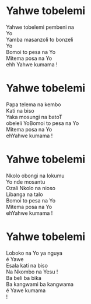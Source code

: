 # Yahwe tobelemi  

Yahwe tobelemi pembeni na  
Yo  
Yamba masanzoli to bonzeli  
Yo  
Bomoi to pesa na Yo  
Mitema posa na Yo  
ehh Yahwe kumama !  

# Yahwe tobelemi  

Papa telema na kembo  
Kati na biso  
Yaka mosungi na batoT  
obeleli YoBomoi to pesa na Yo  
Mitema posa na Yo  
ehYahwe kumama !  

# Yahwe tobelemi  

Nkolo obongi na lokumu  
Yo nde mosantu  
Ozali Nkolo na nioso  
Libanga na talo  
Bomoi to pesa na Yo  
Mitema posa na Yo  
ehYahwe kumama !  

# Yahwe tobelemi  

Loboko na Yo ya nguya  
é Yawe  
Esala kati na biso  
Na Nkombo na Yesu !  
Ba beli ba bika  
Ba kangwami ba kangwama  
é Yawe kumama  
!  
